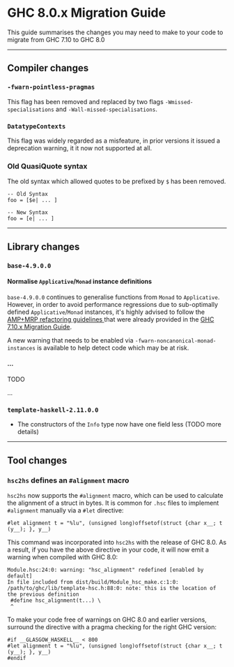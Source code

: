 


# GHC 8.0.x Migration Guide



This guide summarises the changes you may need to make to your code to migrate from GHC 7.10 to GHC 8.0


---


## Compiler changes


### `-fwarn-pointless-pragmas`



This flag has been removed and replaced by two flags `-Wmissed-specialisations` and `-Wall-missed-specialisations`.


### `DatatypeContexts`



This flag was widely regarded as a misfeature, in prior versions it issued a deprecation warning, it it now not supported at all.


### Old QuasiQuote syntax



The old syntax which allowed quotes to be prefixed by `$` has been removed. 


```
-- Old Syntax
foo = [$e| ... ] 

-- New Syntax
foo = [e| ... ]
```

---


## Library changes


### `base-4.9.0.0`


#### Normalise `Applicative`/`Monad` instance definitions



`base-4.9.0.0` continues to generalise functions from `Monad` to `Applicative`. However, in order to avoid performance regressions due to sub-optimally defined `Applicative`/`Monad` instances, it's highly advised to follow the
[ AMP+MRP refactoring guidelines ](migration/7.10#) that were already provided in the [GHC 7.10.x Migration Guide](migration/7.10).



A new warning that needs to be enabled via `-fwarn-noncanonical-monad-instances` is available to help detect code which may be at risk.


#### …



TODO



...


### `template-haskell-2.11.0.0`


- The constructors of the `Info` type now have one field less (TODO more details)

---


## Tool changes


### `hsc2hs` defines an `#alignment` macro



`hsc2hs` now supports the `#alignment` macro, which can be used to calculate the alignment of a struct in bytes. It is common for `.hsc` files to implement `#alignment` manually via a `#let` directive:


```
#let alignment t = "%lu", (unsigned long)offsetof(struct {char x__; t (y__); }, y__)
```


This command was incorporated into `hsc2hs` with the release of GHC 8.0. As a result, if you have the above directive in your code, it will now emit a warning when compiled with GHC 8.0:


```wiki
Module.hsc:24:0: warning: "hsc_alignment" redefined [enabled by default]
In file included from dist/build/Module_hsc_make.c:1:0:
/path/to/ghc/lib/template-hsc.h:88:0: note: this is the location of the previous definition
 #define hsc_alignment(t...) \
 ^
```


To make your code free of warnings on GHC 8.0 and earlier versions, surround the directive with a pragma checking for the right GHC version:


```
#if __GLASGOW_HASKELL__ < 800
#let alignment t = "%lu", (unsigned long)offsetof(struct {char x__; t (y__); }, y__)
#endif
```